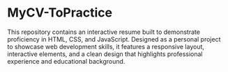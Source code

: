 # MyCV-ToPractice
This repository contains an interactive resume built to demonstrate proficiency in HTML, CSS, and JavaScript. Designed as a personal project to showcase web development skills, it features a responsive layout, interactive elements, and a clean design that highlights professional experience and educational background.
